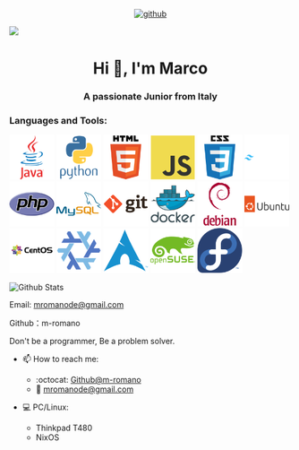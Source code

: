 <p align="center">
    <a href="https://github.com/m-romano">
        <img alt="github"
            src="https://img.shields.io/github/stars/m-romano?affiliations=OWNER&color=%23ffe411&label=github%20stars&logo=github&logoColor=%23fffFF&style=flat" />
    </a>
</p>

<p>
  <a href="https://api.sefinek.net/docs/v2"><img src="https://api.sefinek.net/api/v2/moecounter/@:m-romano&theme=rule34"></a>
</p>

<h1 align="center">Hi 👋, I'm Marco</h1>
<h3 align="center">A passionate Junior from Italy</h3>

<h3 align="left">Languages and Tools:</h3>
<p align="left">
    <a href="https://www.java.com" target="_blank"> <img src="https://raw.githubusercontent.com/devicons/devicon/master/icons/java/java-original-wordmark.svg" alt="java" width="80" height="80"/></a>
    <a href="https://www.python.org" target="_blank"> <img src="https://raw.githubusercontent.com/devicons/devicon/master/icons/python/python-original-wordmark.svg" alt="python" width="80" height="80"/></a>
    <a href="https://developer.mozilla.org/en-US/docs/Web/HTML" target="_blank"> <img src="https://raw.githubusercontent.com/devicons/devicon/master/icons/html5/html5-original-wordmark.svg" alt="html5" width="80" height="80"/></a>
    <a href="https://developer.mozilla.org/en-US/docs/Web/JavaScript" target="_blank"> <img src="https://raw.githubusercontent.com/devicons/devicon/master/icons/javascript/javascript-original.svg" alt="javascript" width="80" height="80"/></a>
    <a href="https://developer.mozilla.org/en-US/docs/Web/CSS" target="_blank"> <img src="https://raw.githubusercontent.com/devicons/devicon/master/icons/css3/css3-original-wordmark.svg" alt="css3" width="80" height="80"/></a>
    <a href="https://tailwindcss.com" target="_blank"> <img src="https://raw.githubusercontent.com/devicons/devicon/master/icons/tailwindcss/tailwindcss-original-wordmark.svg" alt="tailwindcss" width="80" height="80"/></a>
    <a href="https://www.php.net" target="_blank"> <img src="https://raw.githubusercontent.com/devicons/devicon/master/icons/php/php-original.svg" alt="php" width="80" height="80"/></a>
    <a href="https://www.mysql.com" target="_blank"> <img src="https://raw.githubusercontent.com/devicons/devicon/master/icons/mysql/mysql-original-wordmark.svg" alt="mysql" width="80" height="80"/></a>
    <a href="https://git-scm.com" target="_blank"> <img src="https://raw.githubusercontent.com/devicons/devicon/master/icons/git/git-original-wordmark.svg" alt="git" width="80" height="80"/></a>
    <a href="https://www.docker.com" target="_blank"> <img src="https://raw.githubusercontent.com/devicons/devicon/master/icons/docker/docker-original-wordmark.svg" alt="docker" width="80" height="80"/></a>
    <a href="https://www.debian.org" target="_blank"> <img src="https://raw.githubusercontent.com/devicons/devicon/master/icons/debian/debian-plain-wordmark.svg" alt="debian" width="80" height="80"/></a>
    <a href="https://ubuntu.com" target="_blank"> <img src="https://raw.githubusercontent.com/devicons/devicon/master/icons/ubuntu/ubuntu-original-wordmark.svg" alt="ubuntu" width="80" height="80"/></a>
    <a href="https://www.centos.org" target="_blank"> <img src="https://raw.githubusercontent.com/devicons/devicon/master/icons/centos/centos-original-wordmark.svg" alt="centos" width="80" height="80"/></a>
    <a href="https://nixos.org" target="_blank"> <img src="https://raw.githubusercontent.com/devicons/devicon/master/icons/nixos/nixos-original.svg" alt="nixos" width="80" height="80"/></a>
    <a href="https://www.archlinux.org" target="_blank"> <img src="https://raw.githubusercontent.com/devicons/devicon/master/icons/archlinux/archlinux-original.svg" alt="archlinux" width="80" height="80"/></a>
    <a href="https://www.opensuse.org" target="_blank"> <img src="https://raw.githubusercontent.com/devicons/devicon/master/icons/opensuse/opensuse-original-wordmark.svg" alt="opensuse" width="80" height="80"/></a>
    <a href="https://getfedora.org" target="_blank"> <img src="https://raw.githubusercontent.com/devicons/devicon/master/icons/fedora/fedora-original.svg" alt="fedora" width="80" height="80"/></a>
</p>

![Github Stats](https://github-readme-stats.vercel.app/api?username=m-romano&bg_color=30,e96443,904e95&title_color=fff&text_color=fff)


Email: mromanode@gmail.com

Github：m-romano

Don't be a programmer, Be a problem solver.

- 📫 How to reach me:
    - :octocat: [Github@m-romano](https://github.com/m-romano)
    - :email: [mromanode@gmail.com](mailto:mromanode@gmail.com)


- :computer: PC/Linux:
    - Thinkpad T480
    - NixOS
